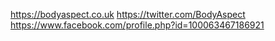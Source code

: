 https://bodyaspect.co.uk 
https://twitter.com/BodyAspect
https://www.facebook.com/profile.php?id=100063467186921
